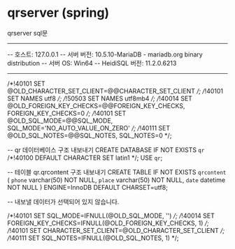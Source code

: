 # qrserver (spring)

qrserver sql문
-- --------------------------------------------------------
-- 호스트:                          127.0.0.1
-- 서버 버전:                        10.5.10-MariaDB - mariadb.org binary distribution
-- 서버 OS:                        Win64
-- HeidiSQL 버전:                  11.2.0.6213
-- --------------------------------------------------------

/*!40101 SET @OLD_CHARACTER_SET_CLIENT=@@CHARACTER_SET_CLIENT */;
/*!40101 SET NAMES utf8 */;
/*!50503 SET NAMES utf8mb4 */;
/*!40014 SET @OLD_FOREIGN_KEY_CHECKS=@@FOREIGN_KEY_CHECKS, FOREIGN_KEY_CHECKS=0 */;
/*!40101 SET @OLD_SQL_MODE=@@SQL_MODE, SQL_MODE='NO_AUTO_VALUE_ON_ZERO' */;
/*!40111 SET @OLD_SQL_NOTES=@@SQL_NOTES, SQL_NOTES=0 */;


-- qr 데이터베이스 구조 내보내기
CREATE DATABASE IF NOT EXISTS `qr` /*!40100 DEFAULT CHARACTER SET latin1 */;
USE `qr`;

-- 테이블 qr.qrcontent 구조 내보내기
CREATE TABLE IF NOT EXISTS `qrcontent` (
  `phone` varchar(50) NOT NULL,
  `place` varchar(50) NOT NULL,
  `date` datetime NOT NULL
) ENGINE=InnoDB DEFAULT CHARSET=utf8;

-- 내보낼 데이터가 선택되어 있지 않습니다.

/*!40101 SET SQL_MODE=IFNULL(@OLD_SQL_MODE, '') */;
/*!40014 SET FOREIGN_KEY_CHECKS=IFNULL(@OLD_FOREIGN_KEY_CHECKS, 1) */;
/*!40101 SET CHARACTER_SET_CLIENT=@OLD_CHARACTER_SET_CLIENT */;
/*!40111 SET SQL_NOTES=IFNULL(@OLD_SQL_NOTES, 1) */;
